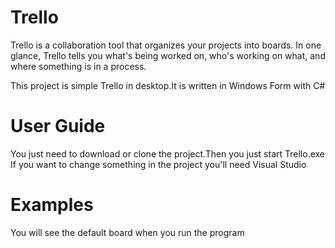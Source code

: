 # Trello
Trello is a collaboration tool that organizes your projects into boards. In one glance, 
Trello tells you what's being worked on, who's working on what, and where something is in a process.


This project is simple Trello in desktop.It is written in Windows Form with C#

# User Guide
You just need to download or clone the project.Then you just start Trello.exe
If you want to change something in the project you'll need Visual Studio

# Examples
You will see the default board when you run the program
